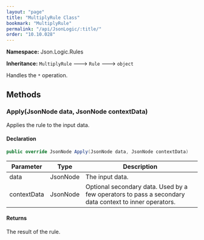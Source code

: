 ```yaml
---
layout: "page"
title: "MultiplyRule Class"
bookmark: "MultiplyRule"
permalink: "/api/JsonLogic/:title/"
order: "10.10.028"
---
```

**Namespace:** Json.Logic.Rules

**Inheritance:**
`MultiplyRule`
 🡒 
`Rule`
 🡒 
`object`

Handles the `*` operation.

## Methods

### Apply(JsonNode data, JsonNode contextData)

Applies the rule to the input data.

#### Declaration

```c#
public override JsonNode Apply(JsonNode data, JsonNode contextData)
```

| Parameter | Type | Description |
|---|---|---|
| data | JsonNode | The input data. |
| contextData | JsonNode | Optional secondary data.  Used by a few operators to pass a secondary     data context to inner operators. |


#### Returns

The result of the rule.


